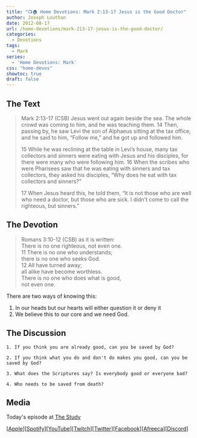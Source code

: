 ```yaml
---
title: "📺🏠 Home Devotions: Mark 2:13-17 Jesus is the Good Doctor"
author: Joseph Louthan
date: 2012-08-17
url: /home-devotions/mark-213-17-jesus-is-the-good-doctor/
categories:
  - Devotions
tags:
  - Mark
series:
  - 'Home Devotions: Mark'
css: "home-devos"
showtoc: true
draft: false
---
```

## The Text

>Mark 2:13-17 (CSB) Jesus went out again beside the sea. The whole crowd was coming to him, and he was teaching them. 14 Then, passing by, he saw Levi the son of Alphaeus sitting at the tax office, and he said to him, “Follow me,” and he got up and followed him.
>
>15 While he was reclining at the table in Levi’s house, many tax collectors and sinners were eating with Jesus and his disciples, for there were many who were following him. 16 When the scribes who were Pharisees saw that he was eating with sinners and tax collectors, they asked his disciples, “Why does he eat with tax collectors and sinners?”
>
>17 When Jesus heard this, he told them, “It is not those who are well who need a doctor, but those who are sick. I didn’t come to call the righteous, but sinners.”

## The Devotion

>Romans 3:10-12 (CSB) as it is written:  
>There is no one righteous, not even one.  
>11 There is no one who understands;  
>there is no one who seeks God.  
>12 All have turned away;  
>all alike have become worthless.  
>There is no one who does what is good,  
>not even one.

There are two ways of knowing this:

1. In our heads but our hearts will either question it or deny it
2. We believe this to our core and we need God.

## The Discussion

```text
1. If you think you are already good, can you be saved by God?

2. If you think what you do and don't do makes you good, can you be saved by God?

3. What does the Scriptures say? Is everybody good or everyone bad?

4. Who needs to be saved from death?
```

## Media

Today's episode at [The Study](http://study.theologic.us/podcast/home-devotions-mark-213-17-jesus-is-the-good-doctor)

\[[Apple](https://podcasts.apple.com/us/podcast/the-study/id1557102127)\]\[[Spotify](https://open.spotify.com/show/0Xs5qsNvWePyRqcmtOTPkR)\]\[[YouTube](http://youtube.theologic.us)\]\[[Twitch](http://twitch.theologic.us)\]\[[Twitter](https://twitter.com/theologic_us)\]\[[Facebook](https://www.facebook.com/groups/462231051477464)\]\[[Afreeca](https://bj.afreecatv.com/theologicus)\]\[[Discord](http://discord.theologic.us)\]
